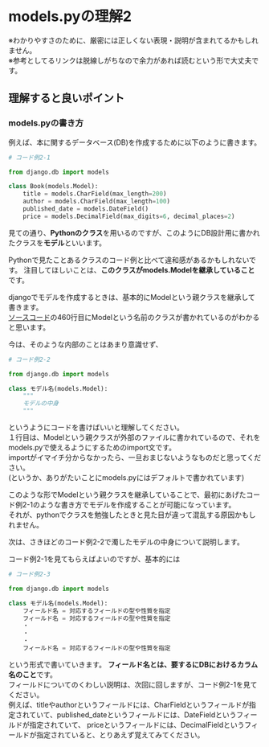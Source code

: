 # models.pyの理解2

※わかりやすさのために、厳密には正しくない表現・説明が含まれてるかもしれません。  
※参考としてるリンクは脱線しがちなので余力があれば読むという形で大丈夫です。

## 理解すると良いポイント

### models.pyの書き方

例えば、本に関するデータベース(DB)を作成するために以下のように書きます。

```python
# コード例2-1

from django.db import models

class Book(models.Model):
    title = models.CharField(max_length=200)
    author = models.CharField(max_length=100)
    published_date = models.DateField()
    price = models.DecimalField(max_digits=6, decimal_places=2)
```

見ての通り、**Pythonのクラス**を用いるのですが、このようにDB設計用に書かれたクラスを**モデル**といいます。

Pythonで見たことあるクラスのコード例と比べて違和感があるかもしれないです。
注目してほしいことは、**このクラスがmodels.Modelを継承していること**です。

djangoでモデルを作成するときは、基本的にModelという親クラスを継承して書きます。  
[ソースコード](https://github.com/django/django/blob/main/django/db/models/base.py)の460行目にModelという名前のクラスが書かれているのがわかると思います。

今は、そのような内部のことはあまり意識せず、
```python
# コード例2-2

from django.db import models

class モデル名(models.Model):
    """
    モデルの中身
    """
```
というようにコードを書けばいいと理解してください。  
１行目は、Modelという親クラスが外部のファイルに書かれているので、それをmodels.pyで使えるようにするためのimport文です。  
importがイマイチ分からなかったら、一旦おまじないようなものだと思ってください。  
(というか、ありがたいことにmodels.pyにはデフォルトで書かれています)

このような形でModelという親クラスを継承していることで、最初にあげたコード例2-1のような書き方でモデルを作成することが可能になっています。  
それが、pythonでクラスを勉強したときと見た目が違って混乱する原因かもしれません。

次は、さきほどのコード例2-2で濁したモデルの中身について説明します。

コード例2-1を見てもらえばよいのですが、基本的には
```python
# コード例2-3

from django.db import models

class モデル名(models.Model):
    フィールド名 = 対応するフィールドの型や性質を指定
    フィールド名 = 対応するフィールドの型や性質を指定
    ・
    ・
    ・
    フィールド名 = 対応するフィールドの型や性質を指定
```

という形式で書いていきます。
**フィールド名とは、要するにDBにおけるカラム名のこと**です。  
フィールドについてのくわしい説明は、次回に回しますが、コード例2-1を見てください。  
例えば、titleやauthorというフィールドには、CharFieldというフィールドが指定されていて、published_dateというフィールドには、DateFieldというフィールドが指定されていて、
priceというフィールドには、DecimalFieldというフィールドが指定されていると、とりあえず覚えてみてください。
